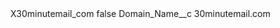 <?xml version="1.0" encoding="UTF-8"?>
<CustomMetadata xmlns="http://soap.sforce.com/2006/04/metadata" xmlns:xsi="http://www.w3.org/2001/XMLSchema-instance" xmlns:xsd="http://www.w3.org/2001/XMLSchema">
    <label>X30minutemail_com</label>
    <protected>false</protected>
    <values>
        <field>Domain_Name__c</field>
        <value xsi:type="xsd:string">30minutemail.com</value>
    </values>
</CustomMetadata>
